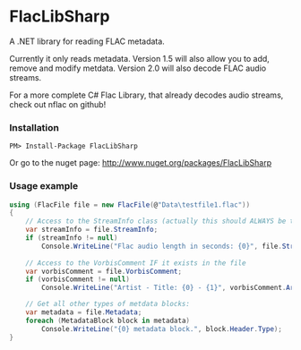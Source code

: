 # FlacLibSharp

A .NET library for reading FLAC metadata.

Currently it only reads metadata. Version 1.5 will also allow you to add, remove and modify metdata. Version 2.0 will also decode FLAC audio streams.

For a more complete C# Flac Library, that already decodes audio streams, check out nflac on github!

### Installation

    PM> Install-Package FlacLibSharp

Or go to the nuget page: http://www.nuget.org/packages/FlacLibSharp

### Usage example

```csharp
using (FlacFile file = new FlacFile(@"Data\testfile1.flac"))
{
    // Access to the StreamInfo class (actually this should ALWAYS be there ...)
    var streamInfo = file.StreamInfo;
    if (streamInfo != null)
        Console.WriteLine("Flac audio length in seconds: {0}", file.StreamInfo.Duration);
    
    // Access to the VorbisComment IF it exists in the file
    var vorbisComment = file.VorbisComment;
    if (vorbisComment != null)
        Console.WriteLine("Artist - Title: {0} - {1}", vorbisComment.Artist, vorbisComment.Title);

    // Get all other types of metdata blocks:
    var metadata = file.Metadata;
    foreach (MetadataBlock block in metadata)
        Console.WriteLine("{0} metadata block.", block.Header.Type);
}
```
